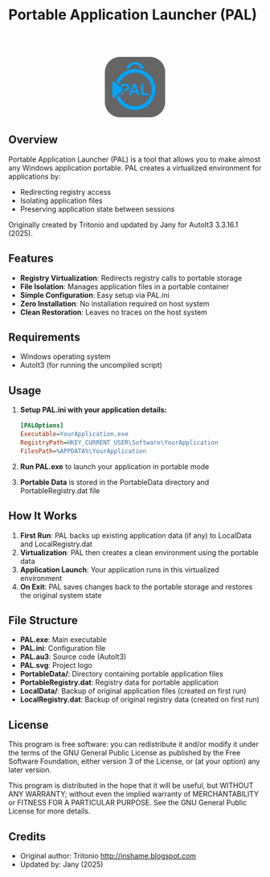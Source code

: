 # Portable Application Launcher (PAL)
<br>
<br>
<p align="center">
  <img src="PAL.svg" alt="PAL Logo" width="120" height="120">
</p>

## Overview

Portable Application Launcher (PAL) is a tool that allows you to make almost any Windows application portable. PAL creates a virtualized environment for applications by:

- Redirecting registry access
- Isolating application files
- Preserving application state between sessions

Originally created by Tritonio and updated by Jany for AutoIt3 3.3.16.1 (2025).

## Features

- **Registry Virtualization**: Redirects registry calls to portable storage
- **File Isolation**: Manages application files in a portable container
- **Simple Configuration**: Easy setup via PAL.ini
- **Zero Installation**: No installation required on host system
- **Clean Restoration**: Leaves no traces on the host system

## Requirements

- Windows operating system
- AutoIt3 (for running the uncompiled script)

## Usage

1. **Setup PAL.ini with your application details:**
   ```ini
   [PALOptions]
   Executable=YourApplication.exe
   RegistryPath=HKEY_CURRENT_USER\Software\YourApplication
   FilesPath=%APPDATA%\YourApplication
   ```

2. **Run PAL.exe** to launch your application in portable mode

3. **Portable Data** is stored in the PortableData directory and PortableRegistry.dat file

## How It Works

1. **First Run**: PAL backs up existing application data (if any) to LocalData and LocalRegistry.dat
2. **Virtualization**: PAL then creates a clean environment using the portable data
3. **Application Launch**: Your application runs in this virtualized environment
4. **On Exit**: PAL saves changes back to the portable storage and restores the original system state

## File Structure

- **PAL.exe**: Main executable
- **PAL.ini**: Configuration file
- **PAL.au3**: Source code (AutoIt3)
- **PAL.svg**: Project logo
- **PortableData/**: Directory containing portable application files
- **PortableRegistry.dat**: Registry data for portable application
- **LocalData/**: Backup of original application files (created on first run)
- **LocalRegistry.dat**: Backup of original registry data (created on first run)

## License

This program is free software: you can redistribute it and/or modify it under the terms of the GNU General Public License as published by the Free Software Foundation, either version 3 of the License, or (at your option) any later version.

This program is distributed in the hope that it will be useful, but WITHOUT ANY WARRANTY; without even the implied warranty of MERCHANTABILITY or FITNESS FOR A PARTICULAR PURPOSE. See the GNU General Public License for more details.

## Credits

- Original author: Tritonio http://inshame.blogspot.com
- Updated by: Jany (2025) 
